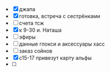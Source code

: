 - [x] джапа
- [x] готовка, встреча с сестрёнками
- [ ] счета тсж
- [x] к 9-30 и. Наташа
- [ ] эфиры
- [ ] данные глокси и аксессуары хасс
- [ ] заказ сойнов
- [x] с15-17 привезут карту альфы
- [ ] 